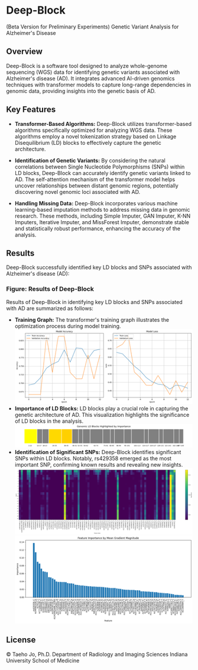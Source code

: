 # Deep-Block 
(Beta Version for Preliminary Experiments) Genetic Variant Analysis for Alzheimer's Disease

## Overview

Deep-Block is a software tool designed to analyze whole-genome sequencing (WGS) data for identifying genetic variants associated with Alzheimer's disease (AD). It integrates advanced AI-driven genomics techniques with transformer models to capture long-range dependencies in genomic data, providing insights into the genetic basis of AD.

## Key Features

- **Transformer-Based Algorithms:** Deep-Block utilizes transformer-based algorithms specifically optimized for analyzing WGS data. These algorithms employ a novel tokenization strategy based on Linkage Disequilibrium (LD) blocks to effectively capture the genetic architecture.
  
- **Identification of Genetic Variants:** By considering the natural correlations between Single Nucleotide Polymorphisms (SNPs) within LD blocks, Deep-Block can accurately identify genetic variants linked to AD. The self-attention mechanism of the transformer model helps uncover relationships between distant genomic regions, potentially discovering novel genomic loci associated with AD.

- **Handling Missing Data:** Deep-Block incorporates various machine learning-based imputation methods to address missing data in genomic research. These methods, including Simple Imputer, GAN Imputer, K-NN Imputers, Iterative Imputer, and MissForest Imputer, demonstrate stable and statistically robust performance, enhancing the accuracy of the analysis.

## Results

Deep-Block successfully identified key LD blocks and SNPs associated with Alzheimer's disease (AD):

### Figure: Results of Deep-Block

Results of Deep-Block in identifying key LD blocks and SNPs associated with AD are summarized as follows:

- **Training Graph:** The transformer's training graph illustrates the optimization process during model training.
  ![Deep-Block Results1](training.png)
- **Importance of LD Blocks:** LD blocks play a crucial role in capturing the genetic architecture of AD. This visualization highlights the significance of LD blocks in the analysis.
  ![Deep-Block Results2](ld.png)
- **Identification of Significant SNPs:** Deep-Block identifies significant SNPs within LD blocks. Notably, rs429358 emerged as the most important SNP, confirming known results and revealing new insights.
  ![Deep-Block Results3](hm.png)
  ![Deep-Block Results4](rs_top.png)

## License

© Taeho Jo, Ph.D.
Department of Radiology and Imaging Sciences
Indiana University School of Medicine
